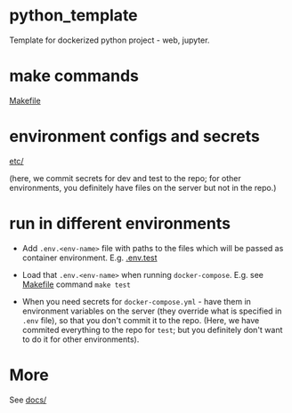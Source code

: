 # python_template

Template for dockerized python project - web, jupyter.

# make commands

[Makefile](Makefile)

# environment configs and secrets

[etc/](etc/)

(here, we commit secrets for dev and test to the repo;
 for other environments, you definitely have files on the server but not in the repo.)

# run in different environments

- Add `.env.<env-name>` file with paths to the files which will be passed as container environment. E.g.
    [.env.test](.env.test)

- Load that `.env.<env-name>` when running `docker-compose`. E.g. 
    see [Makefile](Makefile) command `make test`

- When you need secrets for `docker-compose.yml` - have them in environment variables on the server (they override what is specified in `.env` file), so that you don't commit it to the repo.
(Here, we have commited everything to the repo for `test`; but you definitely don't want to do it for other environments).

# More

See [docs/](docs/)
